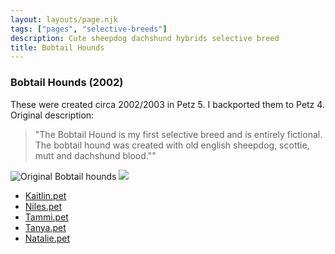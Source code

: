 ```yaml
---
layout: layouts/page.njk
tags: ["pages", "selective-breeds"]
description: Cute sheepdog dachshund hybrids selective breed
title: Bobtail Hounds
---
```



### Bobtail Hounds (2002)

These were created circa 2002/2003 in Petz 5\. I backported them to Petz 4\. Original description:

> "The Bobtail Hound is my first selective breed and is entirely fictional. The bobtail hound was created with old english sheepdog, scottie, mutt and dachshund blood.""

![Original Bobtail hounds](https://cdn.glitch.com/e8c48446-7221-44a1-aabd-d809cd1d1e34%2Fbhbreed.gif?v=1617590165239) ![](https://cdn.glitch.com/e8c48446-7221-44a1-aabd-d809cd1d1e34%2Fbhlitter3.gif?v=1617590182819)

- [Kaitlin.pet](https://cdn.glitch.com/e8c48446-7221-44a1-aabd-d809cd1d1e34%2Fkaitlin.pet?v=1617590573244)
- [Niles.pet](https://cdn.glitch.com/e8c48446-7221-44a1-aabd-d809cd1d1e34%2Fniles.pet?v=1617590597903)
- [Tammi.pet](https://cdn.glitch.com/e8c48446-7221-44a1-aabd-d809cd1d1e34%2Ftammi.pet?v=1617590628419)
- [Tanya.pet](https://cdn.glitch.com/e8c48446-7221-44a1-aabd-d809cd1d1e34%2Ftanya.pet?v=1617590639726)
- [Natalie.pet](https://cdn.glitch.com/e8c48446-7221-44a1-aabd-d809cd1d1e34%2Fnatalie.pet?v=1617590423731)
